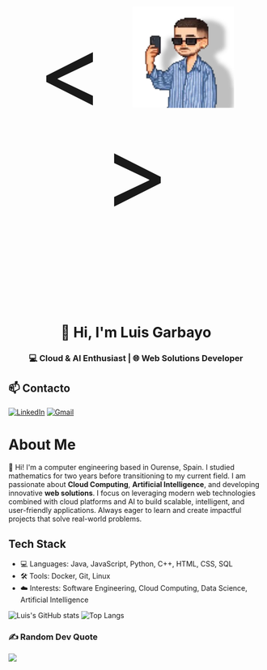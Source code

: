 <p align="center" style="font-size:200px; line-height:200px;">
  &lt;
  <img src="https://raw.githubusercontent.com/lgarbayo/lgarbayo/main/profile-pic.png"
       alt="Luis Garbayo"
       width="200"/>
  &gt;
</p>

<h1 align="center">👋 Hi, I'm Luis Garbayo</h1>
<h3 align="center">💻 Cloud & AI Enthusiast | 🌐 Web Solutions Developer</h3>

## 📫 Contacto

[![LinkedIn](https://img.shields.io/badge/LinkedIn-0A66C2?style=for-the-badge&logo=linkedin&logoColor=white)](https://www.linkedin.com/in/luis-garbayo/)
[![Gmail](https://img.shields.io/badge/Gmail-D14836?style=for-the-badge&logo=gmail&logoColor=white)](mailto:lugarbayogmail.com)

#  About Me
👋 Hi! I'm a computer engineering based in Ourense, Spain. I studied mathematics for two years before transitioning to my current field. I am passionate about **Cloud Computing**, **Artificial Intelligence**, and developing innovative **web solutions**. I focus on leveraging modern web technologies combined with cloud platforms and AI to build scalable, intelligent, and user-friendly applications. Always eager to learn and create impactful projects that solve real-world problems.

## Tech Stack
- 💻 Languages: Java, JavaScript, Python, C++, HTML, CSS, SQL
- 🛠️ Tools: Docker, Git, Linux
- ☁️ Interests: Software Engineering, Cloud Computing, Data Science, Artificial Intelligence


![Luis's GitHub stats](https://github-readme-stats.vercel.app/api?username=lgarbayo&show_icons=true&theme=dark)
![Top Langs](https://github-readme-stats.vercel.app/api/top-langs/?username=lgarbayo&layout=compact&theme=dark)

<!--[![LinkedIn](https://img.shields.io/badge/LinkedIn-%230077B5.svg?logo=linkedin&logoColor=white)](https://linkedin.com/in/luis-garbayo/) [![email](https://img.shields.io/badge/Email-D14836?logo=gmail&logoColor=white)](mailto:lugarbayo@gmail.com)-->

### ✍️ Random Dev Quote
![](https://quotes-github-readme.vercel.app/api?type=horizontal&theme=radical)
